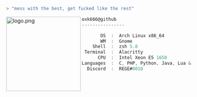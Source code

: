 ```zsh
> "mess with the best, get fucked like the rest"
```
<img align="left" src="https://raw.githubusercontent.com/ecriminal/ecriminal/main/assets/cannabis.png" alt="logo.png" width="200" /> 

```csharp
oxk666@github
----------------

       OS  :  Arch Linux x86_64
       WM  :  Gnome
    Shell  :  zsh 5.8
 Terminal  :  Alacritty
      CPU  :  Intel Xeon E5 1650
Languages  :  C, PHP, Python, Java, Lua & html
  Discord  :  REGE#0010
```

<p align="left">
  &nbsp; &nbsp; &nbsp; &nbsp; &nbsp;&nbsp; &nbsp; &nbsp; &nbsp; &nbsp;&nbsp; &nbsp; &nbsp; &nbsp; &nbsp; &nbsp; &nbsp; &nbsp; &nbsp; &nbsp; &nbsp;&nbsp; &nbsp; &nbsp; &nbsp; &nbsp;&nbsp; &nbsp; &nbsp; &nbsp; &nbsp;
</p>
    <p align="center">
</p>
